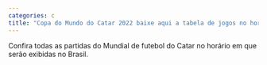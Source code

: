 ```yaml
---
categories: c
title: "Copa do Mundo do Catar 2022 baixe aqui a tabela de jogos no horário de Brasília"
---
```

Confira todas as partidas do Mundial de futebol do Catar no horário em que serão exibidas no Brasil.